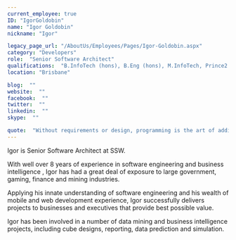 ```yaml
---
current_employee: true
ID: "IgorGoldobin"
name: "Igor Goldobin"
nickname: "Igor"

legacy_page_url: "/AboutUs/Employees/Pages/Igor-Goldobin.aspx"
category: "Developers"
role:  "Senior Software Architect"
qualifications:  "B.InfoTech (hons), B.Eng (hons), M.InfoTech, Prince2 Practitioner, MCPD"
location: "Brisbane"

blog:  ""
website:  ""
facebook:  ""
twitter:  ""
linkedin:  ""
skype:  ""

quote:  "Without requirements or design, programming is the art of adding bugs to an empty text file."
---
```


 Igor is Senior Software Architect at SSW. 

With well over 8 years of experience in software engineering and business intelligence , Igor has had a great deal of exposure to large government, gaming, finance and mining industries. 

Applying his innate understanding of software engineering and his wealth of mobile and web development experience, Igor successfully delivers projects to businesses and executives that provide best possible value.   

Igor has been involved in a number of data mining and business intelligence projects, including cube designs, reporting, data prediction and simulation.  